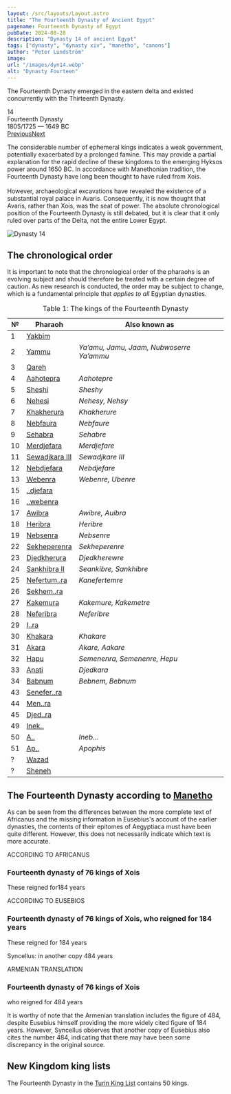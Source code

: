 ```yaml
---
layout: /src/layouts/Layout.astro
title: "The Fourteenth Dynasty of Ancient Egypt"
pagename: Fourteenth Dynasty of Egypt
pubDate: 2024-08-28
description: "Dynasty 14 of ancient Egypt"
tags: ["dynasty", "dynasty xiv", "manetho", "canons"]
author: "Peter Lundström"
image:
url: "/images/dyn14.webp"
alt: "Dynasty Fourteen"
---
```


<p class="lead">
The Fourteenth Dynasty emerged in the eastern delta and existed concurrently with the Thirteenth Dynasty.
</p>
<div class="dynruta float-right ml-4 mb-3 mt-4">
	<div class="flex flex-col justify-center items-center [text-shadow:_0_1px_0_rgb(255_255_255_/_20%)]">
		<div class="text-9xl font-bold [text-shadow:_0_1px_0_rgb(255_255_255_/_40%)]">14</div>
		<div>Fourteenth Dynasty</div>
		<div>1805/1725 &mdash; 1649 BC</div>
		<div class="w-full flex justify-between"><a href="13">Previous</a><a href="15">Next</a></div>
	</div>
</div>
<p>
The considerable number of ephemeral kings indicates a weak government, potentially exacerbated by a prolonged famine. This may provide a partial explanation for the rapid decline of these kingdoms to the emerging Hyksos power around 1650 BC. In accordance with Manethonian tradition, the Fourteenth Dynasty have long been thought to have ruled from Xois.<br /><br />However, archaeological excavations have revealed the existence of a substantial royal palace in Avaris. Consequently, it is now thought that Avaris, rather than Xois, was the seat of power. The absolute chronological position of the Fourteenth Dynasty is still debated, but it is clear that it only ruled over parts of the Delta, not the entire Lower Egypt.
</p>

<img class="w-full rounded-sm sm:rounded-xl my-10" src="/images/dyn14.webp" alt="Dynasty 14">
<h2 class="mt-10 text-wrap">The chronological order</h3>
<p>
It is important to note that the chronological order of the pharaohs is an evolving subject and should therefore be treated with a certain degree of caution. As new research is conducted, the order may be subject to change, which is a fundamental principle that <i>applies to all</i> Egyptian dynasties.
</p>

<table>
	<caption class="py-2 text-sm">Table 1: The kings of the Fourteenth Dynasty</caption>
	<thead>
		<tr>
			<th scope="col" class="pr-[1ch] text-center">№</th>
			<th scope="col" class="pl-3">Pharaoh</th>
			<th scope="col" class="pl-3">Also known as</th>
		</tr>
	</thead>
	<tbody>

<tr><td>1</td><td><a href="/pharaohs/Yakbim">Yakbim</a></td><td><em></em></td></tr>
<tr><td>2</td><td><a href="/pharaohs/Yammu">Yammu</a></td><td><em>Ya’amu, Jamu, Jaam, Nubwoserre Ya’ammu</em></td></tr>
<tr><td>3</td><td><a href="/pharaohs/Qareh">Qareh</a></td><td><em></em></td></tr>
<tr><td>4</td><td><a href="/pharaohs/Aahotepra">Aahotepra</a></td><td><em>Aahotepre</em></td></tr>
<tr><td>5</td><td><a href="/pharaohs/Sheshi">Sheshi</a></td><td><em>Sheshy</em></td></tr>
<tr><td>6</td><td><a href="/pharaohs/Nehesi">Nehesi</a></td><td><em>Nehesy, Nehsy</em></td></tr>
<tr><td>7</td><td><a href="/pharaohs/Khakherura">Khakherura</a></td><td><em>Khakherure</em></td></tr>
<tr><td>8</td><td><a href="/pharaohs/Nebfaura">Nebfaura</a></td><td><em>Nebfaure</em></td></tr>
<tr><td>9</td><td><a href="/pharaohs/Sehabra">Sehabra</a></td><td><em>Sehabre</em></td></tr>
<tr><td>10</td><td><a href="/pharaohs/Merdjefara">Merdjefara</a></td><td><em>Merdjefare</em></td></tr>
<tr><td>11</td><td><a href="/pharaohs/Sewadjkara-III">Sewadjkara III</a></td><td><em>Sewadjkare III</em></td></tr>
<tr><td>12</td><td><a href="/pharaohs/Nebdjefara">Nebdjefara</a></td><td><em>Nebdjefare</em></td></tr>
<tr><td>13</td><td><a href="/pharaohs/Webenra">Webenra</a></td><td><em>Webenre, Ubenre</em></td></tr>
<tr><td>15</td><td><a href="/pharaohs/--djefara">..djefara</a></td><td><em></em></td></tr>
<tr><td>16</td><td><a href="/pharaohs/--webenra">..webenra</a></td><td><em></em></td></tr>
<tr><td>17</td><td><a href="/pharaohs/Awibra">Awibra</a></td><td><em>Awibre, Auibra</em></td></tr>
<tr><td>18</td><td><a href="/pharaohs/Heribra">Heribra</a></td><td><em>Heribre</em></td></tr>
<tr><td>19</td><td><a href="/pharaohs/Nebsenra">Nebsenra</a></td><td><em>Nebsenre</em></td></tr>
<tr><td>22</td><td><a href="/pharaohs/Sekheperenra">Sekheperenra</a></td><td><em>Sekheperenre</em></td></tr>
<tr><td>23</td><td><a href="/pharaohs/Djedkherura">Djedkherura</a></td><td><em>Djedkherewre</em></td></tr>
<tr><td>24</td><td><a href="/pharaohs/Sankhibra-II">Sankhibra II</a></td><td><em>Seankibre, Sankhibre</em></td></tr>
<tr><td>25</td><td><a href="/pharaohs/Nefertum--ra">Nefertum..ra</a></td><td><em>Kanefertemre</em></td></tr>
<tr><td>26</td><td><a href="/pharaohs/Sekhem--ra">Sekhem..ra</a></td><td><em></em></td></tr>
<tr><td>27</td><td><a href="/pharaohs/Kakemura">Kakemura</a></td><td><em>Kakemure, Kakemetre</em></td></tr>
<tr><td>28</td><td><a href="/pharaohs/Neferibra">Neferibra</a></td><td><em>Neferibre</em></td></tr>
<tr><td>29</td><td><a href="/pharaohs/I--ra">I..ra</a></td><td><em></em></td></tr>
<tr><td>30</td><td><a href="/pharaohs/Khakara">Khakara</a></td><td><em>Khakare</em></td></tr>
<tr><td>31</td><td><a href="/pharaohs/Akara">Akara</a></td><td><em>Akare, Aakare</em></td></tr>
<tr><td>32</td><td><a href="/pharaohs/Hapu">Hapu</a></td><td><em>Semenenra, Semenenre, Hepu</em></td></tr>
<tr><td>33</td><td><a href="/pharaohs/Anati">Anati</a></td><td><em>Djedkara</em></td></tr>
<tr><td>34</td><td><a href="/pharaohs/Babnum">Babnum</a></td><td><em>Bebnem, Bebnum</em></td></tr>
<tr><td>43</td><td><a href="/pharaohs/Senefer--ra">Senefer..ra</a></td><td><em></em></td></tr>
<tr><td>44</td><td><a href="/pharaohs/Men--ra">Men..ra</a></td><td><em></em></td></tr>
<tr><td>45</td><td><a href="/pharaohs/Djed--ra">Djed..ra</a></td><td><em></em></td></tr>
<tr><td>49</td><td><a href="/pharaohs/Inek--">Inek..</a></td><td><em></em></td></tr>
<tr><td>50</td><td><a href="/pharaohs/A--">A..</a></td><td><em>Ineb...</em></td></tr>
<tr><td>51</td><td><a href="/pharaohs/Ap--">Ap..</a></td><td><em>Apophis</em></td></tr>
<tr><td>?</td><td><a href="/pharaohs/Wazad">Wazad</a></td><td><em></em></td></tr>
<tr><td>?</td><td><a href="/pharaohs/Sheneh">Sheneh</a></td><td><em></em></td></tr>
	</tbody>
</table>

<h2 class="mt-10 text-wrap">The Fourteenth Dynasty according to <a href="/authors/manetho">Manetho</a></h2>

<p>
As can be seen from the differences between the more complete text of Africanus and the missing information in Eusebius's account of the earlier dynasties, the contents of their epitomes of Aegyptiaca must have been quite different. However, this does not necessarily indicate which text is more accurate.
</p>
 
<div class="dynasty">
	<div class="w-full">
		<div class="according">ACCORDING TO AFRICANUS</div>
		<h3>Fourteenth dynasty of 76 kings of Xois</h3>
		<p>These reigned for<span class="y">184 years</span></p>
	</div>
	<div class="w-full">
		<div class="according">ACCORDING TO EUSEBIOS</div>
		<h3>Fourteenth dynasty of 76 kings of Xois, who reigned for 184 years</h3>
		<p>These reigned for <span class="y">184 years</span></p>
		<p class="synk"><span>Syncellus:</span> in another copy 484 years</p>
	</div>
	<div class="w-full">
		<div class="according">ARMENIAN TRANSLATION</div>
		<h3>Fourteenth dynasty of 76 kings of Xois</h3>
		<p>who reigned for <span class="y">484 years</span></p>
	</div>
</div>
<p>
	It is worthy of note that the Armenian translation includes the figure of 484, despite Eusebius himself providing the more widely cited figure of 184 years. However, Syncellus observes that another copy of Eusebius also cites the number 484, indicating that there may have been some discrepancy in the original source.
</p>

<h2 class="mt-10 text-wrap">New Kingdom king lists</h2>
<p>
	The Fourteenth Dynasty in the <a href="/kinglists/turin">Turin King List</a> contains 50 kings. 
</p>
